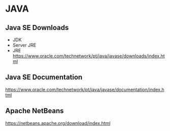 # JAVA

## Java SE Downloads
- JDK
- Server JRE
- JRE
https://www.oracle.com/technetwork/pt/java/javase/downloads/index.html

## Java SE Documentation
https://www.oracle.com/technetwork/pt/java/javase/documentation/index.html

## Apache NetBeans
https://netbeans.apache.org/download/index.html